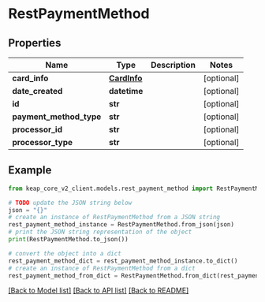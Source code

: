 # RestPaymentMethod


## Properties

Name | Type | Description | Notes
------------ | ------------- | ------------- | -------------
**card_info** | [**CardInfo**](CardInfo.md) |  | [optional] 
**date_created** | **datetime** |  | [optional] 
**id** | **str** |  | [optional] 
**payment_method_type** | **str** |  | [optional] 
**processor_id** | **str** |  | [optional] 
**processor_type** | **str** |  | [optional] 

## Example

```python
from keap_core_v2_client.models.rest_payment_method import RestPaymentMethod

# TODO update the JSON string below
json = "{}"
# create an instance of RestPaymentMethod from a JSON string
rest_payment_method_instance = RestPaymentMethod.from_json(json)
# print the JSON string representation of the object
print(RestPaymentMethod.to_json())

# convert the object into a dict
rest_payment_method_dict = rest_payment_method_instance.to_dict()
# create an instance of RestPaymentMethod from a dict
rest_payment_method_from_dict = RestPaymentMethod.from_dict(rest_payment_method_dict)
```
[[Back to Model list]](../README.md#documentation-for-models) [[Back to API list]](../README.md#documentation-for-api-endpoints) [[Back to README]](../README.md)


